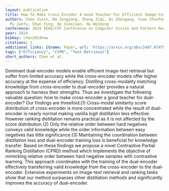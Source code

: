 ```yaml
---
layout: publication
title: How To Make Cross Encoder A Good Teacher For Efficient Image-text Retrieval?
authors: Chen Yuxin, Ma Zongyang, Zhang Ziqi, Qi Zhongang, Yuan Chunfeng, Li Bing,
  Pu Junfu, Shan Ying, Qi Xiaojuan, Hu Weiming
conference: 2024 IEEE/CVF Conference on Computer Vision and Pattern Recognition (CVPR)
year: 2024
bibkey: chen2024how
citations: 1
additional_links: [{name: Paper, url: 'https://arxiv.org/abs/2407.07479'}]
tags: ["Efficiency", "CVPR", "Text-Retrieval"]
short_authors: Chen et al.
---
```

Dominant dual-encoder models enable efficient image-text retrieval but suffer
from limited accuracy while the cross-encoder models offer higher accuracy at
the expense of efficiency. Distilling cross-modality matching knowledge from
cross-encoder to dual-encoder provides a natural approach to harness their
strengths. Thus we investigate the following valuable question: how to make
cross-encoder a good teacher for dual-encoder? Our findings are threefold:(1)
Cross-modal similarity score distribution of cross-encoder is more concentrated
while the result of dual-encoder is nearly normal making vanilla logit
distillation less effective. However ranking distillation remains practical as
it is not affected by the score distribution.(2) Only the relative order
between hard negatives conveys valid knowledge while the order information
between easy negatives has little significance.(3) Maintaining the coordination
between distillation loss and dual-encoder training loss is beneficial for
knowledge transfer. Based on these findings we propose a novel Contrastive
Partial Ranking Distillation (CPRD) method which implements the objective of
mimicking relative order between hard negative samples with contrastive
learning. This approach coordinates with the training of the dual-encoder
effectively transferring valid knowledge from the cross-encoder to the
dual-encoder. Extensive experiments on image-text retrieval and ranking tasks
show that our method surpasses other distillation methods and significantly
improves the accuracy of dual-encoder.